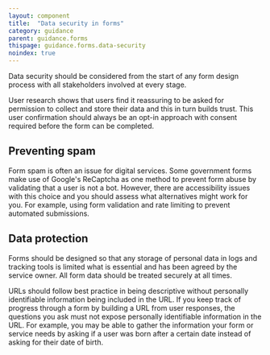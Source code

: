 ```yaml
---
layout: component
title:  "Data security in forms"
category: guidance
parent: guidance.forms
thispage: guidance.forms.data-security
noindex: true
---
```


Data security should be considered from the start of any form design process with all stakeholders involved at every stage.

User research shows that users find it reassuring to be asked for permission to collect and store their data and this in turn builds trust. This user confirmation should always be an opt-in approach with consent required before the form can be completed.

## Preventing spam

Form spam is often an issue for digital services. Some government forms make use of Google's ReCaptcha as one method to prevent form abuse by validating that a user is not a bot. However, there are accessibility issues with this choice and you should assess what alternatives might work for you. For example, using form validation and rate limiting to prevent automated submissions.

## Data protection 

Forms should be designed so that any storage of personal data in logs and tracking tools is limited what is essential and has been agreed by the service owner. All form data should be treated securely at all times.

URLs should follow best practice in being descriptive without personally identifiable information being included in the URL. If you keep track of progress through a form by building a URL from user responses, the questions you ask must not expose personally identifiable information in the URL. For example, you may be able to gather the information your form or service needs by asking if a user was born after a certain date instead of asking for their date of birth.

